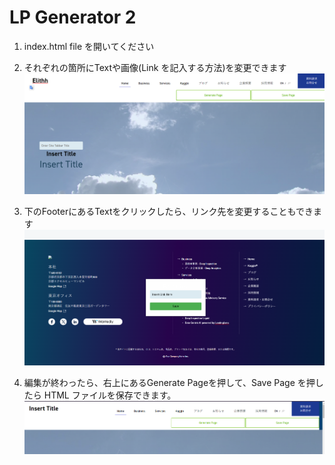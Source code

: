 # LP Generator 2
1. index.html file を開いてください

2. それぞれの箇所にTextや画像(Link を記入する方法)を変更できます
  ![ページの見た目](https://github.com/charliewdj/LP-Generator-2/blob/main/Images/1.png "ページの見た目")

3. 下のFooterにあるTextをクリックしたら、リンク先を変更することもできます
   ![リンク先を変更すること](https://github.com/charliewdj/LP-Generator-2/blob/main/Images/2.png "リンク先を変更すること")

4. 編集が終わったら、右上にあるGenerate Pageを押して、Save Page を押したら HTML ファイルを保存できます。 
   ![右上にあるGenerate Pageを押して、Save Page](https://github.com/charliewdj/LP-Generator-2/blob/main/Images/3.png "右上にあるGenerate Pageを押して、Save Page")
   

